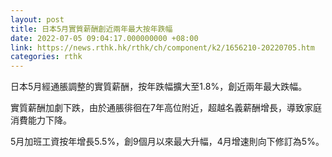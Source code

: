 ```yaml
---
layout: post
title: 日本5月實質薪酬創近兩年最大按年跌幅
date: 2022-07-05 09:04:17.000000000 +08:00
link: https://news.rthk.hk/rthk/ch/component/k2/1656210-20220705.htm
categories: rthk
---
```


日本5月經通脹調整的實質薪酬，按年跌幅擴大至1.8%，創近兩年最大跌幅。

實質薪酬加劇下跌，由於通脹徘徊在7年高位附近，超越名義薪酬增長，導致家庭消費能力下降。

5月加班工資按年增長5.5%，創9個月以來最大升幅，4月增速則向下修訂為5%。
